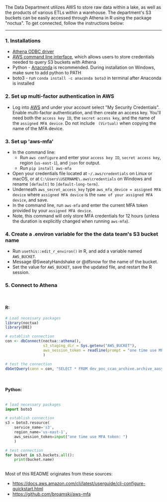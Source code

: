 The Data Department utilizes AWS to store raw data within a lake, as well as the products of various ETLs within a warehouse. The department's S3 buckets can be easily accessed through Athena in R using the package "noctua". To get connected, follow the instructions below:
***
### 1. Installations

- [Athena ODBC driver](https://docs.aws.amazon.com/athena/latest/ug/connect-with-odbc.html)
- [AWS command line interface](https://aws.amazon.com/cli/), which allows users to store credentials needed to query S3 buckets with Athena
- Python - [Anaconda](https://www.anaconda.com/products/individual) is recommended. During installation on Windows, make sure to add python to PATH
- boto3 - run `conda install -c anaconda boto3` in terminal after Anaconda is installed

### 2. Set up multi-factor authentication in AWS

- Log into [AWS](https://ccao-ds.signin.aws.amazon.com/console) and under your account select "My Security Credentials". Enable multi-factor authentication, and then create an access key. You'll need both the `access key ID`, the `secret access key`, and the name of the `assigned MFA device`. Do not include ` (Virtual)` when copying the name of the MFA device.

### 3. Set up 'aws-mfa'

- In the command line:
  - Run `aws configure` and enter your `access key ID`, `secret access key`, region (`us-east-1`), and `json` for output.
  - Run `pip install aws-mfa`
- Open your credentials file located at `~/.aws/credentials` on Linux or macOS, or at `C:\Users\USERNAME\.aws\credentials` on Windows and rename `[default]` to `[default-long-term]`.
- Underneath `aws_secret_access_key` type `aws_mfa_device = assigned MFA device` where `assigned MFA device` is the `name of your assigned MFA device`, and save.
- In the command line, run `aws-mfa` and enter the current MFA token provided by your `assigned MFA device`.
- Note, this command will only store MFA credentials for 12 hours (unless the duration is explicitly changed when running `aws-mfa`).

### 4. Create a .environ variable for the the data team's S3 bucket name

- Run `usethis::edit_r_environ()` in R, and add a variable named `AWS_BUCKET`.
- Message @SweatyHandshake or @dfsnow for the name of the bucket.
- Set the value for `AWS_BUCKET`, save the updated file, and restart the R session.

### 5. Connect to Athena

<br>

#### R:

```r
# Load necessary packages
library(noctua)
library(DBI)

# establish connection
con <- dbConnect(noctua::athena(),
                 s3_staging_dir = Sys.getenv("AWS_BUCKET"),
                 aws_session_token = readline(prompt = "one time use MFA token: ")
                 )

# test the connection
dbGetQuery(conn = con, "SELECT * FROM dev_poc_ccao_archive.archive_aasysjur LIMIT 10")
```

<br>

#### Python:

```python

# load necessary packages
import boto3

# establish connection
s3 = boto3.resource(
    service_name='s3',
    region_name='us-east-1',
    aws_session_token=input("one time use MFA token: ")
    )

# test connection
for bucket in s3.buckets.all():
    print(bucket.name)
    
```

Most of this README originates from these sources:

- https://docs.aws.amazon.com/cli/latest/userguide/cli-configure-quickstart.html
- https://github.com/broamski/aws-mfa
